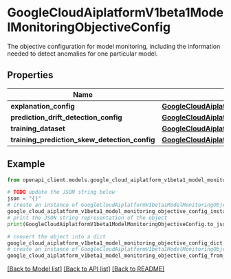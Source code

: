 # GoogleCloudAiplatformV1beta1ModelMonitoringObjectiveConfig

The objective configuration for model monitoring, including the information needed to detect anomalies for one particular model.

## Properties

Name | Type | Description | Notes
------------ | ------------- | ------------- | -------------
**explanation_config** | [**GoogleCloudAiplatformV1beta1ModelMonitoringObjectiveConfigExplanationConfig**](GoogleCloudAiplatformV1beta1ModelMonitoringObjectiveConfigExplanationConfig.md) |  | [optional] 
**prediction_drift_detection_config** | [**GoogleCloudAiplatformV1beta1ModelMonitoringObjectiveConfigPredictionDriftDetectionConfig**](GoogleCloudAiplatformV1beta1ModelMonitoringObjectiveConfigPredictionDriftDetectionConfig.md) |  | [optional] 
**training_dataset** | [**GoogleCloudAiplatformV1beta1ModelMonitoringObjectiveConfigTrainingDataset**](GoogleCloudAiplatformV1beta1ModelMonitoringObjectiveConfigTrainingDataset.md) |  | [optional] 
**training_prediction_skew_detection_config** | [**GoogleCloudAiplatformV1beta1ModelMonitoringObjectiveConfigTrainingPredictionSkewDetectionConfig**](GoogleCloudAiplatformV1beta1ModelMonitoringObjectiveConfigTrainingPredictionSkewDetectionConfig.md) |  | [optional] 

## Example

```python
from openapi_client.models.google_cloud_aiplatform_v1beta1_model_monitoring_objective_config import GoogleCloudAiplatformV1beta1ModelMonitoringObjectiveConfig

# TODO update the JSON string below
json = "{}"
# create an instance of GoogleCloudAiplatformV1beta1ModelMonitoringObjectiveConfig from a JSON string
google_cloud_aiplatform_v1beta1_model_monitoring_objective_config_instance = GoogleCloudAiplatformV1beta1ModelMonitoringObjectiveConfig.from_json(json)
# print the JSON string representation of the object
print(GoogleCloudAiplatformV1beta1ModelMonitoringObjectiveConfig.to_json())

# convert the object into a dict
google_cloud_aiplatform_v1beta1_model_monitoring_objective_config_dict = google_cloud_aiplatform_v1beta1_model_monitoring_objective_config_instance.to_dict()
# create an instance of GoogleCloudAiplatformV1beta1ModelMonitoringObjectiveConfig from a dict
google_cloud_aiplatform_v1beta1_model_monitoring_objective_config_from_dict = GoogleCloudAiplatformV1beta1ModelMonitoringObjectiveConfig.from_dict(google_cloud_aiplatform_v1beta1_model_monitoring_objective_config_dict)
```
[[Back to Model list]](../README.md#documentation-for-models) [[Back to API list]](../README.md#documentation-for-api-endpoints) [[Back to README]](../README.md)


